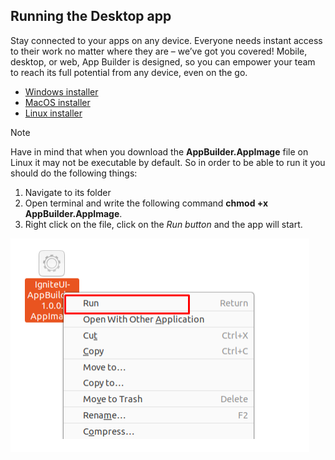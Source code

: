 
## Running the Desktop app
Stay connected to your apps on any device. Everyone needs instant access to their work no matter where they are – we’ve got you covered! Mobile, desktop, or web, App Builder is designed, so you can empower your team to reach its full potential from any device, even on the go.

- [Windows installer](https://github.com/IgniteUI/app-builder-client/releases/latest/download/AppBuilder.exe)
- [MacOS installer](https://github.com/IgniteUI/app-builder-client/releases/latest/download/AppBuilder.dmg)
- [Linux installer](https://github.com/IgniteUI/app-builder-client/releases/latest/download/AppBuilder.AppImage)

> [!NOTE]
> Have in mind that when you download the <b>AppBuilder.AppImage</b> file on Linux it may not be executable by default. So in order to be able to run it you should do the following things: 
> 1. Navigate to its folder
> 2. Open terminal and write the following command <b>chmod +x AppBuilder.AppImage</b>. 
> 3. Right click on the file, click on the <i> Run button</i> and the app will start.

 <img src="./images/run-app-image.png" />